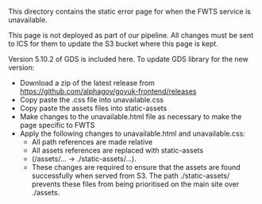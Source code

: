 This directory contains the static error page for when the FWTS service is unavailable.

This page is not deployed as part of our pipeline. All changes must be sent to ICS for them to update the S3 bucket
where this page is kept.

Version 5.10.2 of GDS is included here. To update GDS library for the new version:

- Download a zip of the latest release from https://github.com/alphagov/govuk-frontend/releases
- Copy paste the .css file into unavailable.css
- Copy paste the assets files into static-assets
- Make changes to the unavailable.html file as necessary to make the page specific to FWTS
- Apply the following changes to unavailable.html and unavailable.css:
    - All path references are made relative
    - All assets references are replaced with static-assets
    - (/assets/... -> ./static-assets/...).
    - These changes are required to ensure that the assets are found successfully when served from S3. The path
      ./static-assets/ prevents these files from being prioritised on the main site over ./assets.